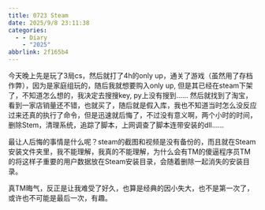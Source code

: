 ```yaml
---
title: 0723 Steam
date: 2025/9/8 23:11:38
categories:
  - - Diary
    - "2025"
abbrlink: 2f165b4
---
```

今天晚上先是玩了3局cs，然后就打了4h的only up，通关了游戏（虽然用了存档作弊），因为是家庭组玩的，随后我就想要购入only up, 但是其已经在steam下架了，不知道怎么想的，我决定去搜搜key, py上没有搜到…… 然后就找到了淘宝，看到一家店销量还不错，也就买了，随后就是假入库，我也不知道当时怎么没反应过来还真的执行了命令，但是迅速就后悔了，不过没有意义啊，两个小时的时间，删除Stem，清理系统，追踪了脚本，上网调查了脚本连带安装的dll…… 

最让人后悔的事情是什么呢？steam的截图和视频是没有备份的，而且就在Steam安装文件夹里，我不能理解，我真的不能理解，为什么会有TM的傻逼程序员TM的将这样子重要的用户数据放在Steam安装目录，会随着删除一起消失的安装目录。 

真TM晦气，反正是让我难受了好久，也算是经典的因小失大，也不是第一次了，或许也不可能是最后一次，有趣。
